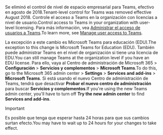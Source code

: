  <span data-ttu-id="33f50-101">Se eliminó el control de nivel de espacio empresarial para Teams, efectivo en agosto de 2018.</span><span class="sxs-lookup"><span data-stu-id="33f50-101">Tenant-level control for Teams was removed effective August 2018.</span></span> <span data-ttu-id="33f50-102">Controle el acceso a Teams en la organización con licencias a nivel de usuario.</span><span class="sxs-lookup"><span data-stu-id="33f50-102">Control access to Teams in your organization with user-level licensing.</span></span> <span data-ttu-id="33f50-103">Para más información, vea [Administrar el acceso de usuarios a Teams](../user-access.md).</span><span class="sxs-lookup"><span data-stu-id="33f50-103">To learn more, see [Manage user access to Teams](../user-access.md).</span></span>

<span data-ttu-id="33f50-104">La excepción a este cambio es Microsoft Teams para educación (EDU).</span><span class="sxs-lookup"><span data-stu-id="33f50-104">The exception to this change is Microsoft Teams for Education (EDU).</span></span> <span data-ttu-id="33f50-105">También puede administrar Teams en el nivel de organización si tiene una licencia de EDU.</span><span class="sxs-lookup"><span data-stu-id="33f50-105">You can still manage Teams at the organization level if you have an EDU license.</span></span> <span data-ttu-id="33f50-106">Para ello, vaya al Centro de administración de Microsoft 365 > **Configuración** > **Servicios y complementos** > **Microsoft Teams**.</span><span class="sxs-lookup"><span data-stu-id="33f50-106">To do this, go to the Microsoft 365 admin center > **Settings** > **Services and add-ins** > **Microsoft Teams**.</span></span> <span data-ttu-id="33f50-107">Si está usando el nuevo Centro de administración de Teams, tendrá que desactivar **Probar el nuevo centro de administración** para buscar **Servicios y complementos**.</span><span class="sxs-lookup"><span data-stu-id="33f50-107">If you're using the new Teams admin center, you'll have to turn off **Try the new admin center** to find **Services and add-ins**.</span></span> 

> [!IMPORTANT]
> <span data-ttu-id="33f50-108">Es posible que tenga que esperar hasta 24 horas para que sus cambios surtan efecto.</span><span class="sxs-lookup"><span data-stu-id="33f50-108">You may have to wait up to 24 hours for your changes to take effect.</span></span> 
